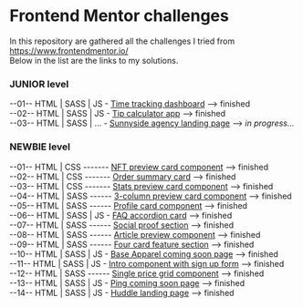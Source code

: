# Frontend Mentor challenges
In this repository are gathered all the challenges I tried from https://www.frontendmentor.io/  
Below in the list are the links to my solutions.
  
### JUNIOR level  
--01-- HTML | SASS | JS - [Time tracking dashboard](https://strosi.github.io/frontend-mentor-challenges/junior/time-tracking-dashboard-main) --> finished  
--02-- HTML | SASS | JS - [Tip calculator app](https://strosi.github.io/frontend-mentor-challenges/junior/tip-calculator-app-main) --> finished  
--03-- HTML | SASS | ... - [Sunnyside agency landing page](https://strosi.github.io/frontend-mentor-challenges/junior/sunnyside-agency-landing-page-main) --> <em>in progress...</em>  
  
### NEWBIE level  
--01-- HTML | CSS ------- [NFT preview card component](https://strosi.github.io/frontend-mentor-challenges/newbie/nft-preview-card-component-main) --> finished  
--02-- HTML | CSS ------- [Order summary card](https://strosi.github.io/frontend-mentor-challenges/newbie/order-summary-component-main)  --> finished  
--03-- HTML | CSS ------- [Stats preview card component](https://strosi.github.io/frontend-mentor-challenges/newbie/stats-preview-card-component-main)  --> finished  
--04-- HTML | SASS ------ [3-column preview card component](https://strosi.github.io/frontend-mentor-challenges/newbie/3-column-preview-card-component-main)  --> finished  
--05-- HTML | SASS ------ [Profile card component](https://strosi.github.io/frontend-mentor-challenges/newbie/profile-card-component-main)  --> finished  
--06-- HTML | SASS | JS - [FAQ accordion card](https://strosi.github.io/frontend-mentor-challenges/newbie/faq-accordion-card-main)  --> finished  
--07-- HTML | SASS ------ [Social proof section](https://strosi.github.io/frontend-mentor-challenges/newbie/social-proof-section-master)  --> finished  
--08-- HTML | SASS ------ [Article preview component](https://strosi.github.io/frontend-mentor-challenges/newbie/article-preview-component-master)  --> finished  
--09-- HTML | SASS ------ [Four card feature section](https://strosi.github.io/frontend-mentor-challenges/newbie/four-card-feature-section-master)  --> finished  
--10-- HTML | SASS | JS - [Base Apparel coming soon page](https://strosi.github.io/frontend-mentor-challenges/newbie/base-apparel-coming-soon-master)  --> finished  
--11-- HTML | SASS | JS - [Intro component with sign up form](https://strosi.github.io/frontend-mentor-challenges/newbie/intro-component-with-signup-form-master)  --> finished  
--12-- HTML | SASS ------ [Single price grid component](https://strosi.github.io/frontend-mentor-challenges/newbie/single-price-grid-component-master)  --> finished  
--13-- HTML | SASS | JS - [Ping coming soon page](https://strosi.github.io/frontend-mentor-challenges/newbie/ping-coming-soon-page-master)  --> finished  
--14-- HTML | SASS | JS - [Huddle landing page](https://strosi.github.io/frontend-mentor-challenges/newbie/huddle-landing-page-with-single-introductory-section-master)  --> finished  
